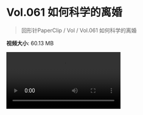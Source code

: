 # Vol.061 如何科学的离婚

> 回形针PaperClip / Vol / Vol.061 如何科学的离婚

**视频大小**: 60.13 MB

<div class="video"><video src="https://file.hsyhx.top/archive/PaperClip/Vol/061.mp4" controls preload>🤔 您的浏览器不支持 video 标签</video></div>